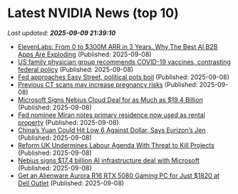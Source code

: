 # Latest NVIDIA News (top 10)
_Last updated: **2025-09-09 21:39:10**_

- [ElevenLabs: From 0 to $300M ARR in 3 Years. Why The Best AI B2B Apps Are Exploding](https://www.saastr.com/elevenlabs-from-0-to-300m-arr-in-3-years-why-the-best-ai-b2b-apps-are-exploding/) (Published: 2025-09-08)
- [US family physician group recommends COVID-19 vaccines, contrasting federal policy](https://biztoc.com/x/a9db64ad985cf5c9) (Published: 2025-09-08)
- [Fed approaches Easy Street, political pots boil](https://biztoc.com/x/3128eff12a4dbb0c) (Published: 2025-09-08)
- [Previous CT scans may increase pregnancy risks](https://biztoc.com/x/56587ea2eaebdb47) (Published: 2025-09-08)
- [Microsoft Signs Nebius Cloud Deal for as Much as $19.4 Billion](https://biztoc.com/x/f517f7b5fc79da5e) (Published: 2025-09-08)
- [Fed nominee Miran notes primary residence now used as rental property](https://biztoc.com/x/1a6a3cc2cda50e3c) (Published: 2025-09-08)
- [China’s Yuan Could Hit Low 6 Against Dollar, Says Eurizon’s Jen](https://biztoc.com/x/afc93be6a8e612df) (Published: 2025-09-08)
- [Reform UK Undermines Labour Agenda With Threat to Kill Projects](https://biztoc.com/x/abb3deedfdd102df) (Published: 2025-09-08)
- [Nebius signs $17.4 billion AI infrastructure deal with Microsoft](https://biztoc.com/x/9be411170971476f) (Published: 2025-09-08)
- [Get an Alienware Aurora R16 RTX 5080 Gaming PC for Just $1820 at Dell Outlet](https://www.ign.com/articles/alienware-aurora-r16-rtx-5080-gaming-pc-deals-at-dell-outlet) (Published: 2025-09-08)
